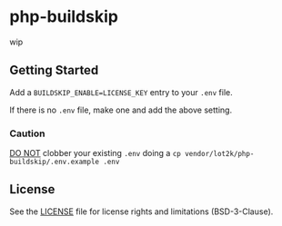 # php-buildskip
wip

## Getting Started
Add a `BUILDSKIP_ENABLE=LICENSE_KEY` entry to your `.env` file.

If there is no `.env` file, make one and add the above setting.

### Caution
<u>DO NOT</u> clobber your existing `.env` doing a `cp vendor/lot2k/php-buildskip/.env.example .env`

## License
See the [LICENSE](LICENSE) file for license rights and limitations (BSD-3-Clause).
